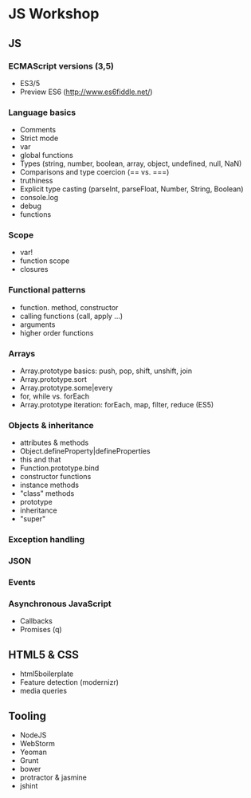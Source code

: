 # JS Workshop

## JS

### ECMAScript versions (3,5)

* ES3/5
* Preview ES6 (http://www.es6fiddle.net/)


### Language basics

* Comments
* Strict mode
* var
* global functions
* Types (string, number, boolean, array, object, undefined, null, NaN)
* Comparisons and type coercion (== vs. ===)
* truthiness
* Explicit type casting (parseInt, parseFloat, Number, String, Boolean)
* console.log
* debug
* functions


### Scope

* var!
* function scope
* closures


### Functional patterns

* function. method, constructor
* calling functions (call, apply ...)
* arguments
* higher order functions


### Arrays

* Array.prototype basics: push, pop, shift, unshift, join
* Array.prototype.sort
* Array.prototype.some|every
* for, while vs. forEach
* Array.prototype iteration: forEach, map, filter, reduce (ES5)


### Objects & inheritance

* attributes & methods
* Object.defineProperty|defineProperties
* this and that
* Function.prototype.bind
* constructor functions
* instance methods
* "class" methods
* prototype
* inheritance
* "super"


### Exception handling

### JSON

### Events

### Asynchronous JavaScript

* Callbacks
* Promises (q)


## HTML5 & CSS

* html5boilerplate
* Feature detection (modernizr)
* media queries


## Tooling

* NodeJS
* WebStorm
* Yeoman
* Grunt
* bower
* protractor & jasmine
* jshint

